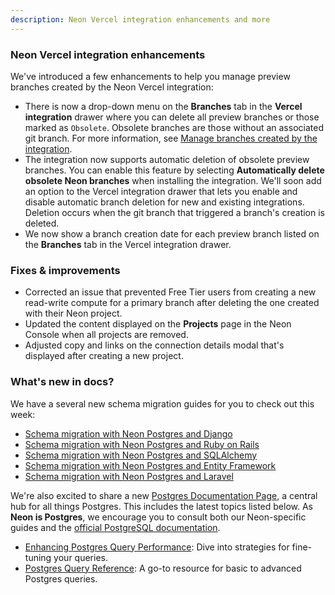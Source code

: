 ```yaml
---
description: Neon Vercel integration enhancements and more
---
```


### Neon Vercel integration enhancements

We've introduced a few enhancements to help you manage preview branches created by the Neon Vercel integration:

- There is now a drop-down menu on the **Branches** tab in the **Vercel integration** drawer where you can delete all preview branches or those marked as `Obsolete`. Obsolete branches are those without an associated git branch. For more information, see [Manage branches created by the integration](/docs/guides/vercel#manage-branches-created-by-the-integration).
- The integration now supports automatic deletion of obsolete preview branches. You can enable this feature by selecting **Automatically delete obsolete Neon branches** when installing the integration. We'll soon add an option to the Vercel integration drawer that lets you enable and disable automatic branch deletion for new and existing integrations. Deletion occurs when the git branch that triggered a branch's creation is deleted.
- We now show a branch creation date for each preview branch listed on the **Branches** tab in the Vercel integration drawer.

### Fixes & improvements

- Corrected an issue that prevented Free Tier users from creating a new read-write compute for a primary branch after deleting the one created with their Neon project. 
- Updated the content displayed on the **Projects** page in the Neon Console when all projects are removed.
- Adjusted copy and links on the connection details modal that's displayed after creating a new project.

### What's new in docs?

We have a several new schema migration guides for you to check out this week:

- [Schema migration with Neon Postgres and Django](/docs/guides/django-migrations)
- [Schema migration with Neon Postgres and Ruby on Rails](/docs/guides/rails-migrations)
- [Schema migration with Neon Postgres and SQLAlchemy](/docs/guides/sqlalchemy-migrations)
- [Schema migration with Neon Postgres and Entity Framework](/docs/guides/entity-migrations)
- [Schema migration with Neon Postgres and Laravel](https://neon.tech/docs/guides/laravel-migrations)

We're also excited to share a new [Postgres Documentation Page](/docs/postgres/postgres-intro), a central hub for all things Postgres. This includes the latest topics listed below. As **Neon is Postgres**, we encourage you to consult both our Neon-specific guides and the [official PostgreSQL documentation](https://www.postgresql.org/docs/current/).

- [Enhancing Postgres Query Performance](/docs/postgres/query-performance): Dive into strategies for fine-tuning your queries.
- [Postgres Query Reference](/docs/postgres/query-reference): A go-to resource for basic to advanced Postgres queries.

